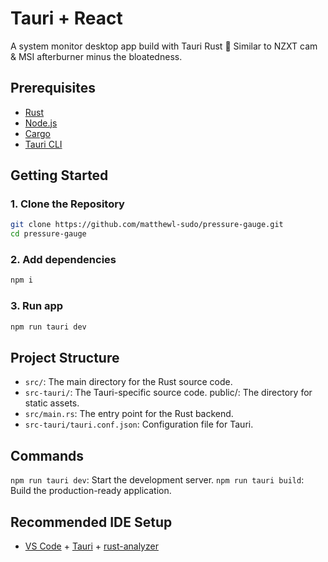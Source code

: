 # Tauri + React

A system monitor desktop app build with Tauri Rust 🦀 Similar to NZXT cam & MSI afterburner minus the bloatedness.

## Prerequisites

- [Rust](https://www.rust-lang.org/tools/install)
- [Node.js](https://nodejs.org/)
- [Cargo](https://doc.rust-lang.org/cargo/getting-started/installation.html)
- [Tauri CLI](https://tauri.app/v1/guides/getting-started/prerequisites/)

## Getting Started

### 1. Clone the Repository

```sh
git clone https://github.com/matthewl-sudo/pressure-gauge.git
cd pressure-gauge
```

### 2. Add dependencies

```sh
npm i
```

### 3. Run app

```sh
npm run tauri dev
```

## Project Structure

- `src/`: The main directory for the Rust source code.
- `src-tauri/`: The Tauri-specific source code.
  public/: The directory for static assets.
- `src/main.rs`: The entry point for the Rust backend.
- `src-tauri/tauri.conf.json`: Configuration file for Tauri.

## Commands

`npm run tauri dev`: Start the development server.
`npm run tauri build`: Build the production-ready application.

## Recommended IDE Setup

- [VS Code](https://code.visualstudio.com/) + [Tauri](https://marketplace.visualstudio.com/items?itemName=tauri-apps.tauri-vscode) + [rust-analyzer](https://marketplace.visualstudio.com/items?itemName=rust-lang.rust-analyzer)
